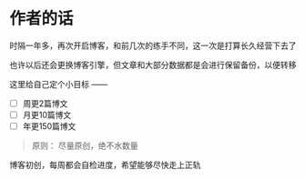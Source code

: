 <!-- --- -->
<!-- title: 作者的话 -->
<!-- author: ukyang -->
<!-- date: 2022-06-07 02:34 -->
<!-- keywords: [] -->
<!-- --- -->

# 作者的话 
时隔一年多，再次开启博客，和前几次的练手不同，这一次是打算长久经营下去了

也许以后还会更换博客引擎，但文章和大部分数据都是会进行保留备份，以便转移

这里给自己定个小目标 ——
- [ ] 周更2篇博文
- [ ] 月更10篇博文
- [ ] 年更150篇博文

> 原则： 尽量原创，绝不水数量

博客初创，每周都会自检进度，希望能够尽快走上正轨
